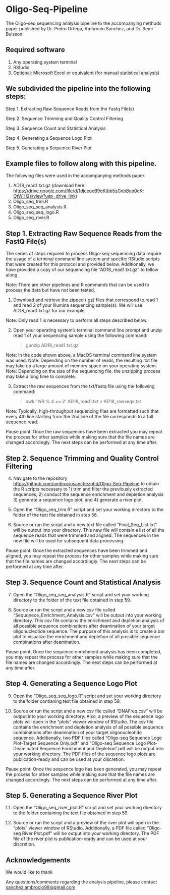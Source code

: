# Oligo-Seq-Pipeline
The Oligo-seq sequencing analysis pipeline to the accompanying methods paper published by Dr. Pedro Ortega, Ambrocio Sanchez, and Dr. Remi Buisson.

## Required software

1. Any operating system terminal
2. RStudio
3. Optional: Microsoft Excel or equivalent (for manual statistical analysis)

## We subdivided the pipeline into the following steps:

Step 1. Extracting Raw Sequence Reads from the Fastq File(s)

Step 2. Sequence Trimming and Quality Control Filtering

Step 3. Sequence Count and Statistical Analysis

Step 4. Generating a Sequence Logo Plot

Step 5. Generating a Sequence River Plot 

## Example files to follow along with this pipeline.

The following files were used in the accompanying methods paper: 

1. AD18_read1.txt.gz (download here: https://drive.google.com/file/d/1djceocB9oKtbb5zGnbByp0oK-QtWiH2s/view?usp=drive_link)
2. Oligo_seq_trim.R
3. Oligo_seq_seq_analysis.R
4. Oligo_seq_seq_logo.R
5. Oligo_seq_river.R

## Step 1. Extracting Raw Sequence Reads from the FastQ File(s)

The series of steps required to process Oligo-seq sequencing data require the usage of a terminal command line system and specific RStudio scripts that were created for this protocol and provided below. Additionally, we have provided a copy of our sequencing file “AD18_read1.txt.gz” to follow along. 

Note: There are other pipelines and R commands that can be used to process the data but have not been tested. 

1.	Download and retrieve the zipped (.gz) files that correspond to read 1 and read 2 of your Illumina sequencing sample(s). We will use AD18_read1.txt.gz for our example. 

Note: Only read 1 is necessary to perform all steps described below.

2.	Open your operating system’s terminal command line prompt and unzip read 1 of your sequencing sample using the following command:

    > gunzip AD18_read1.txt.gz

Note: In the code shown above, a MacOS terminal command line system was used.
Note: Depending on the number of reads, the resulting .txt file may take up a large amount of memory space on your operating system.
Note: Depending on the size of the sequencing file, the unzipping process may take a long time to complete.

3.	Extract the raw sequences from the txt/fastq file using the following command:

    > awk ' NR % 4 == 2' AD18_read1.txt > AD18_rawseqs.txt
    
Note: Typically, high-throughput sequencing files are formatted such that every 4th line starting from the 2nd line of the file corresponds to a full sequence read.

Pause point: Once the raw sequences have been extracted you may repeat the process for other samples while making sure that the file names are changed accordingly. The next steps can be performed at any time after.

## Step 2. Sequence Trimming and Quality Control Filtering

4.	Navigate to the repository https://github.com/ambrociosanchezphd/Oligo-Seq-Pipeline to obtain the R scripts necessary to 1) trim and filter the previously extracted sequences, 2) conduct the sequence enrichment and depletion analysis 3) generate a sequence logo plot, and 4) generate a river plot.

5.	Open the “Oligo_seq_trim.R” script and set your working directory to the folder of the text file obtained in step 56.

6.	Source or run the script and a new text file called “Final_Seq_List.txt” will be output into your directory. This new file will contain a list of all the sequence reads that were trimmed and aligned. The sequences in the new file will be used for subsequent data processing.

Pause point: Once the extracted sequences have been trimmed and aligned, you may repeat the process for other samples while making sure that the file names are changed accordingly. The next steps can be performed at any time after.

## Step 3. Sequence Count and Statistical Analysis

7.	Open the “Oligo_seq_seq_analysis.R” script and set your working directory to the folder of the text file obtained in step 59. 

8.	Source or run the script and a new csv file called “Sequqnece_Enrichment_Analysis.csv” will be output into your working directory. This csv file contains the enrichment and depletion analysis of all possible sequence combinations after deamination of your target oligonucleotide sequence. The purpose of this analysis is to create a bar plot to visualize the enrichment and depletion of all possible sequence combinations after deamination.

Pause point: Once the sequence enrichment analysis has been completed, you may repeat the process for other samples while making sure that the file names are changed accordingly. The next steps can be performed at any time after.

## Step 4. Generating a Sequence Logo Plot

9.	Open the “Oligo_seq_seq_logo.R” script and set your working directory to the folder contianing text file obtained in step 59.

10.	Source or run the script and a new csv file called “DNAFreq.csv” will be output into your working directory. Also, a preview of the sequence logo plots will open in the “plots” viewer window of RStudio. The csv file contains the enrichment and depletion analysis of all possible sequence combinations after deamination of your target oligonucleotide sequence. Additionally, two PDF files called “Oligo-seq Sequence Logo Plot-Target Sequence Only.pdf” and “Oligo-seq Sequence Logo Plot-Deaminated Sequence Enrichment and Depletion”.pdf will be output into your working directory. The PDF files of the sequence logo plots are publication-ready and can be used at your discretion. 

Pause point: Once the sequence logo has been generated, you may repeat the process for other samples while making sure that the file names are changed accordingly. The next steps can be performed at any time after.

## Step 5. Generating a Sequence River Plot 

11.	Open the “Oligo_seq_river_plot.R” script and set your working directory to the folder containing the text file obtained in step 59.

12.	Source or run the script and a preview of the river plot will open in the “plots” viewer window of RStudio. Additionally, a PDF file called “Oligo-seq River Plot.pdf” will be output into your working directory. The PDF file of the river plot is publication-ready and can be used at your discretion.

## Acknowledgements 

We would like to thank   

Any questions/comments regarding the analysis pipeline, please contact sanchez.ambrocio98@gmail.com
